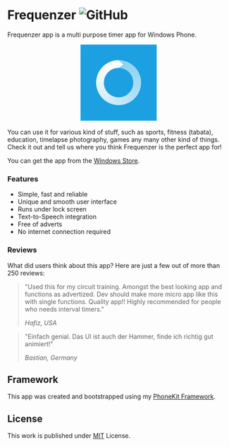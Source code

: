 # Frequenzer ![GitHub](https://img.shields.io/github/license/b3nk4n/frequenzer-app)

Frequenzer app is a multi purpose timer app for Windows Phone.

<p align="center">
    <img alt="App Logo" src="Frequenzer.App/Assets/frequenzer.jpg">
</p>

You can use it for various kind of stuff, such as sports, fitness (tabata), education, timelapse photography, games any many other kind of things. Check it out and tell us where you think Frequenzer is the perfect app for!

You can get the app from the [Windows Store](http://www.windowsphone.com/s?appid=92bac4f7-05eb-47ec-a75b-11f077f0c8f6).

### Features
- Simple, fast and reliable
- Unique and smooth user interface
- Runs under lock screen
- Text-to-Speech integration
- Free of adverts
- No internet connection required

### Reviews

What did users think about this app? Here are just a few out of more than 250 reviews:

> "Used this for my circuit training. Amongst the best looking app and functions as advertized. Dev should make more micro app like this with single functions. Quality app!! Highly recommended for people who needs interval timers."
>
> _Hafiz, USA_

> "Einfach genial. Das UI ist auch der Hammer, finde ich richtig gut animiert!"
>
> _Bastian, Germany_

## Framework

This app was created and bootstrapped using my [PhoneKit Framework](https://github.com/b3nk4n/phonekit.framework).

## License

This work is published under [MIT][mit] License.

[mit]: https://github.com/b3nk4n/frequenzer-app/blob/main/LICENSE